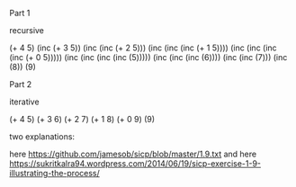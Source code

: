 Part 1

recursive

(+ 4 5)
(inc (+ 3 5))
(inc (inc (+ 2 5)))
(inc (inc (inc (+ 1 5))))
(inc (inc (inc (inc (+ 0 5)))))
(inc (inc (inc (inc (5)))))
(inc (inc (inc (6))))
(inc (inc (7)))
(inc (8))
(9)

Part 2

iterative

(+ 4 5)
(+ 3 6)
(+ 2 7)
(+ 1 8)
(+ 0 9)
(9)


two explanations:

here https://github.com/jamesob/sicp/blob/master/1.9.txt
and here https://sukritkalra94.wordpress.com/2014/06/19/sicp-exercise-1-9-illustrating-the-process/
